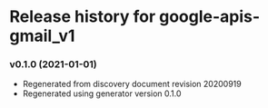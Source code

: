 # Release history for google-apis-gmail_v1

### v0.1.0 (2021-01-01)

* Regenerated from discovery document revision 20200919
* Regenerated using generator version 0.1.0

